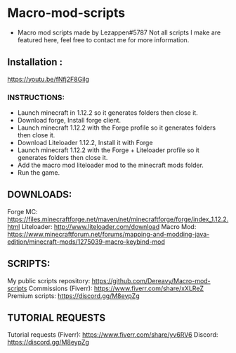 # Macro-mod-scripts
- Macro mod scripts made by Lezappen#5787
Not all scripts I make are featured here, feel free to contact me for more information.

## Installation :
https://youtu.be/fNfj2F8Gilg

### INSTRUCTIONS:
- Launch minecraft in 1.12.2 so it generates folders then close it.
- Download forge, Install forge client.
- Launch minecraft 1.12.2 with the Forge profile so it generates folders then close it.
- Download Liteloader 1.12.2, Install it with Forge
- Launch minecraft 1.12.2 with the Forge + Liteloader profile so it generates folders then close it.
- Add the macro mod liteloader mod to the minecraft mods folder.
- Run the game.

## DOWNLOADS:
Forge MC: 
https://files.minecraftforge.net/maven/net/minecraftforge/forge/index_1.12.2.html
Liteloader:
http://www.liteloader.com/download
Macro Mod:
https://www.minecraftforum.net/forums/mapping-and-modding-java-edition/minecraft-mods/1275039-macro-keybind-mod

## SCRIPTS:
My public scripts repository: https://github.com/Dereavy/Macro-mod-scripts
Commissions (Fiverr): https://www.fiverr.com/share/xXLReZ 
Premium scripts: https://discord.gg/M8eypZg

## TUTORIAL REQUESTS
Tutorial requests (Fiverr): https://www.fiverr.com/share/yv6RV6
Discord: https://discord.gg/M8eypZg

